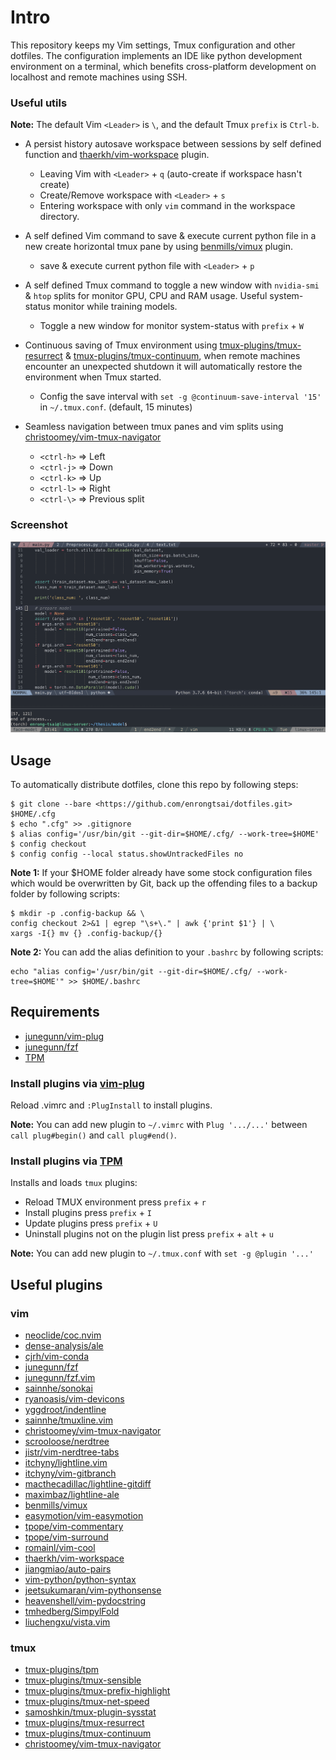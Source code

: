 # Intro
This repository keeps my Vim settings, Tmux configuration and other dotfiles.
The configuration implements an IDE like python development environment on a terminal, which benefits cross-platform development on localhost and remote machines using SSH. 

### Useful utils
**Note:**
The default Vim `<Leader>` is `\`, and the default Tmux `prefix` is `Ctrl-b`.

- A persist history autosave workspace between sessions by self defined function and [thaerkh/vim-workspace](https://github.com/thaerkh/vim-workspace) plugin.

  - Leaving Vim with `<Leader>` + `q` (auto-create if workspace hasn't create)
  - Create/Remove workspace with `<Leader>` + `s`
  - Entering workspace with only `vim` command in the workspace directory.

- A self defined Vim command to save & execute current python file in a new create horizontal tmux pane by using [benmills/vimux](https://github.com/benmills/vimux) plugin.
  - save & execute current python file with `<Leader>` + `p`

- A self defined Tmux command to toggle a new window with `nvidia-smi` & `htop` splits for monitor GPU, CPU and RAM usage. Useful system-status monitor while training models.
    - Toggle a new window for monitor system-status with `prefix` + `W`

- Continuous saving of Tmux environment using [tmux-plugins/tmux-resurrect](https://github.com/tmux-plugins/tmux-resurrect) & [tmux-plugins/tmux-continuum](https://github.com/tmux-plugins/tmux-continuum), when remote machines encounter an unexpected shutdown it will automatically restore the environment when Tmux started.
  - Config the save interval with `set -g @continuum-save-interval '15'` in `~/.tmux.conf`. (default, 15 minutes)

- Seamless navigation between tmux panes and vim splits using [christoomey/vim-tmux-navigator](https://github.com/christoomey/vim-tmux-navigator)
  - `<ctrl-h>` => Left
  - `<ctrl-j>` => Down
  - `<ctrl-k>` => Up
  - `<ctrl-l>` => Right
  - `<ctrl-\>` => Previous split

### Screenshot
<p align="center">
  <img src="assets/screenshot.png" width="700"/>
</p>

## Usage
To automatically distribute dotfiles, clone this repo by following steps:
```
$ git clone --bare <https://github.com/enrongtsai/dotfiles.git> $HOME/.cfg
$ echo ".cfg" >> .gitignore
$ alias config='/usr/bin/git --git-dir=$HOME/.cfg/ --work-tree=$HOME'
$ config checkout
$ config config --local status.showUntrackedFiles no
```

**Note 1:**
If your $HOME folder already have some stock configuration files which would be overwritten by Git, back up the offending files to a backup folder by following scripts:
```
$ mkdir -p .config-backup && \
config checkout 2>&1 | egrep "\s+\." | awk {'print $1'} | \
xargs -I{} mv {} .config-backup/{}
```

**Note 2:**
You can add the alias definition to your `.bashrc` by following scripts:
```
echo "alias config='/usr/bin/git --git-dir=$HOME/.cfg/ --work-tree=$HOME'" >> $HOME/.bashrc
```

## Requirements

- [junegunn/vim-plug](https://github.com/junegunn/vim-plug)
- [junegunn/fzf](https://github.com/junegunn/fzf/)
- [TPM](https://github.com/tmux-plugins/tpm/)

### Install plugins via [vim-plug](https://github.com/junegunn/vim-plug)

Reload .vimrc and `:PlugInstall` to install plugins.

**Note:**
You can add new plugin to `~/.vimrc` with `Plug '.../...'` between `call plug#begin()` and `call plug#end()`.

### Install plugins via [TPM](https://github.com/tmux-plugins/tpm/)

Installs and loads `tmux` plugins:
- Reload TMUX environment press `prefix` + `r`
- Install plugins press `prefix` + `I`
- Update plugins press `prefix` + `U`
- Uninstall plugins not on the plugin list press `prefix` + `alt` + `u`

**Note:**
You can add new plugin to `~/.tmux.conf` with `set -g @plugin '...'`

## Useful plugins
### vim
* [neoclide/coc.nvim](https://github.com/neoclide/coc.nvim)
* [dense-analysis/ale](https://github.com/dense-analysis/ale)
* [cjrh/vim-conda](https://github.com/cjrh/vim-conda)
* [junegunn/fzf](https://github.com/junegunn/fzf)
* [junegunn/fzf.vim](https://github.com/junegunn/fzf.vim)
* [sainnhe/sonokai](https://github.com/sainnhe/sonokai)
* [ryanoasis/vim-devicons](https://github.com/ryanoasis/vim-devicons)
* [yggdroot/indentline](https://github.com/yggdroot/indentline)
* [sainnhe/tmuxline.vim](https://github.com/sainnhe/tmuxline.vim)
* [christoomey/vim-tmux-navigator](https://github.com/christoomey/vim-tmux-navigator)
* [scrooloose/nerdtree](https://github.com/scrooloose/nerdtree)
* [jistr/vim-nerdtree-tabs](https://github.com/jistr/vim-nerdtree-tabs)
* [itchyny/lightline.vim](https://github.com/itchyny/lightline.vim)
* [itchyny/vim-gitbranch](https://github.com/itchyny/vim-gitbranch)
* [macthecadillac/lightline-gitdiff](https://github.com/macthecadillac/lightline-gitdiff)
* [maximbaz/lightline-ale](https://github.com/maximbaz/lightline-ale)
* [benmills/vimux](https://github.com/benmills/vimux)
* [easymotion/vim-easymotion](https://github.com/easymotion/vim-easymotion)
* [tpope/vim-commentary](https://github.com/tpope/vim-commentary)
* [tpope/vim-surround](https://github.com/tpope/vim-surround)
* [romainl/vim-cool](https://github.com/romainl/vim-cool)
* [thaerkh/vim-workspace](https://github.com/thaerkh/vim-workspace)
* [jiangmiao/auto-pairs](https://github.com/jiangmiao/auto-pairs)
* [vim-python/python-syntax](https://github.com/vim-python/python-syntax)
* [jeetsukumaran/vim-pythonsense](https://github.com/jeetsukumaran/vim-pythonsense)
* [heavenshell/vim-pydocstring](https://github.com/heavenshell/vim-pydocstring)
* [tmhedberg/SimpylFold](https://github.com/tmhedberg/SimpylFold)
* [liuchengxu/vista.vim](https://github.com/liuchengxu/vista.vim)
### tmux
* [tmux-plugins/tpm](https://github.com/tmux-plugins/tpm)
* [tmux-plugins/tmux-sensible](https://github.com/tmux-plugins/tmux-sensible)
* [tmux-plugins/tmux-prefix-highlight](https://github.com/tmux-plugins/tmux-prefix-highlight)
* [tmux-plugins/tmux-net-speed](https://github.com/tmux-plugins/tmux-net-speed)
* [samoshkin/tmux-plugin-sysstat](https://github.com/samoshkin/tmux-plugin-sysstat)
* [tmux-plugins/tmux-resurrect](https://github.com/tmux-plugins/tmux-resurrect)
* [tmux-plugins/tmux-continuum](https://github.com/tmux-plugins/tmux-continuum)
* [christoomey/vim-tmux-navigator](https://github.com/christoomey/vim-tmux-navigator)
